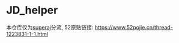 # JD_helper
本仓库仅为[superaj](https://www.52pojie.cn/home.php?mod=space&uid=550011)分流, 52原贴链接: https://www.52pojie.cn/thread-1223831-1-1.html
